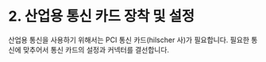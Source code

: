 ﻿# 2. 산업용 통신 카드 장착 및 설정

산업용 통신을 사용하기 위해서는 PCI 통신 카드(hilscher 사)가 필요합니다. 필요한 통신에 맞추어서 통신 카드의 설정과 커넥터를 결선합니다.

